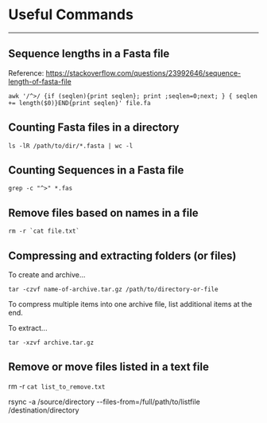 # Useful Commands
***

## Sequence lengths in a Fasta file

Reference: https://stackoverflow.com/questions/23992646/sequence-length-of-fasta-file

    awk '/^>/ {if (seqlen){print seqlen}; print ;seqlen=0;next; } { seqlen += length($0)}END{print seqlen}' file.fa

## Counting Fasta files in a directory

    ls -lR /path/to/dir/*.fasta | wc -l

## Counting Sequences in a Fasta file

    grep -c "^>" *.fas

## Remove files based on names in a file

    rm -r `cat file.txt`

## Compressing and extracting folders (or files)

To create and archive...

    tar -czvf name-of-archive.tar.gz /path/to/directory-or-file

To compress multiple items into one archive file, list additional items at the end.

To extract...

    tar -xzvf archive.tar.gz

## Remove or move files listed in a text file

rm -r `cat list_to_remove.txt`

rsync -a /source/directory --files-from=/full/path/to/listfile /destination/directory
